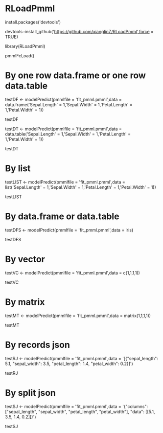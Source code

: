# RLoadPmml

install.packages('devtools')

devtools::install_github('https://github.com/xianglinZ/RLoadPmml',force = TRUE)

library(RLoadPmml)

pmmlFcLoad()

# By one row data.frame or one row data.table
testDF <- modelPredict(pmmlfile = 'fit_pmml.pmml',data = data.frame('Sepal.Length' = 1,'Sepal.Width' = 1,'Petal.Length' = 1,'Petal.Width' = 1))

testDF

testDT <- modelPredict(pmmlfile = 'fit_pmml.pmml',data = data.table('Sepal.Length' = 1,'Sepal.Width' = 1,'Petal.Length' = 1,'Petal.Width' = 1))

testDT

# By list
testLIST <- modelPredict(pmmlfile = 'fit_pmml.pmml',data = list('Sepal.Length' = 1,'Sepal.Width' = 1,'Petal.Length' = 1,'Petal.Width' = 1))

testLIST

# By data.frame or data.table
testDFS <- modelPredict(pmmlfile = 'fit_pmml.pmml',data = iris)

testDFS

# By vector
testVC <- modelPredict(pmmlfile = 'fit_pmml.pmml',data = c(1,1,1,1))

testVC

# By matrix
testMT <- modelPredict(pmmlfile = 'fit_pmml.pmml',data = matrix(1,1,1,1))

testMT

# By records json
testRJ <- modelPredict(pmmlfile = 'fit_pmml.pmml',data = '[{"sepal_length": 5.1, "sepal_width": 3.5, "petal_length": 1.4, "petal_width": 0.2}]')

testRJ

# By split json
testSJ <- modelPredict(pmmlfile = 'fit_pmml.pmml',data = '{"columns": ["sepal_length", "sepal_width", "petal_length", "petal_width"], "data": [[5.1, 3.5, 1.4, 0.2]]}')

testSJ

